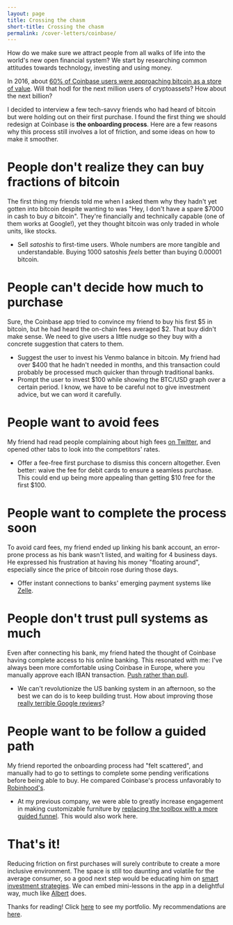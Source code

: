```yaml
---
layout: page
title: Crossing the chasm
short-title: Crossing the chasm
permalink: /cover-letters/coinbase/
---
```


How do we make sure we attract people from all walks of life into the world's new open financial
system? We start by researching common attitudes towards technology, investing and using money.

In 2016, about [60% of Coinbase users were approaching bitcoin as a store of
value](http://research.ark-invest.com/hubfs/1_Download_Files_ARK-Invest/White_Papers/Bitcoin-Ringing-The-Bell-For-A-New-Asset-Class.pdf).
Will that hodl for the next million users of cryptoassets? How about the next billion?

I decided to interview a few tech-savvy friends who had heard of bitcoin but
were holding out on their first purchase. I found the first thing we should redesign
at Coinbase is **the onboarding process**. Here are a few reasons why this
process still involves a lot of friction, and some ideas on how to make it smoother.

# People don't realize they can buy fractions of bitcoin
The first thing my friends told me when I asked them why they hadn't yet gotten
into bitcoin despite wanting to was "Hey, I don't have a spare $7000 in cash to
buy *a* bitcoin". They're financially and technically capable (one of them
works at Google!), yet they thought bitcoin was only traded in whole units, like
stocks.

- Sell *satoshis* to first-time users.
Whole numbers are more tangible and understandable. Buying 1000 satoshis *feels*
better than buying 0.00001 bitcoin.

# People can't decide how much to purchase
Sure, the Coinbase app tried to convince my friend to buy his first $5 in
bitcoin, but he had heard the on-chain fees averaged $2. That buy didn't make sense.
We need to give users a little nudge so they buy with a concrete suggestion
that caters to them.

- Suggest the user to invest his Venmo balance in bitcoin. My
  friend had over $400 that he hadn't needed in months, and this transaction
could probably be processed much quicker than through traditional banks.
- Prompt the user to invest $100 while showing the BTC/USD graph over a certain
  period. I know, we have to be careful not to give investment advice, but we can word it carefully.

# People want to avoid fees
My friend had read people complaining about high fees [on Twitter](https://twitter.com/levelsio/status/908670197078413313), and opened
other tabs to look into the competitors' rates.

- Offer a fee-free first purchase to dismiss this concern altogether. Even
  better: waive the fee for debit cards to ensure a seamless purchase. This
  could end up being more appealing than getting $10 free for the first $100.

# People want to complete the process soon
To avoid card fees, my friend ended up linking his bank account, an
error-prone process as his bank wasn't listed, and waiting for 4 business days.
He expressed his frustration at having his money "floating around", 
especially since the price of bitcoin rose during those days.

- Offer instant connections to banks' emerging payment systems like
  [Zelle](https://www.zellepay.com/).

# People don't trust pull systems as much
Even after connecting his bank, my friend hated the thought of Coinbase having
complete access to his online banking. This resonated with me: I've always been
more comfortable using Coinbase in Europe, where you manually approve each IBAN
transaction. [Push rather than pull](https://coincenter.org/entry/how-are-payments-with-bitcoin-different-than-credit-cards).

- We can't revolutionize the US banking system in an afternoon, so the best we
  can do is to keep building trust. How about improving those [really terrible Google reviews](/img/coinbase-google-reviews.jpg)?

# People want to be follow a guided path
My friend reported the onboarding process had "felt scattered", and manually
had to go to settings to complete some pending verifications before being able
to buy. He compared Coinbase's process unfavorably to [Robinhood's](https://www.robinhood.com/).

- At my previous company, we were able to greatly increase engagement in making
  customizable furniture by [replacing the toolbox with a more guided funnel](/projects/mycs/).
This would also work here.

# That's it!
Reducing friction on first purchases will surely contribute to create a more
inclusive environment. The space is still too daunting and volatile
for the average consumer, so a good next step would be educating him on 
[smart investment strategies](https://www.amazon.com/Cryptoassets-Innovative-Investors-Bitcoin-Beyond/dp/1260026671/ref=as_li_ss_tl?ie=UTF8&linkCode=sl1&tag=cityhammercom-20&linkId=a8fdda8139de4491d304a4e34685f34).
We can embed mini-lessons in the app in a delightful way, much like [Albert](http://meetalbert.com/) does.

Thanks for reading! Click [here](https://www.ale.earth/) to see my portfolio. My recommendations are [here](https://www.linkedin.com/in/alemacgo/).


